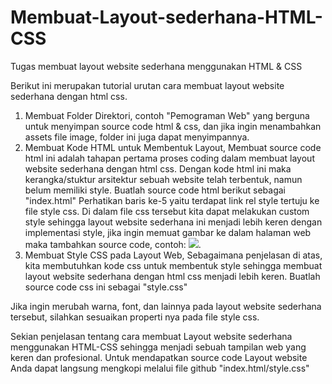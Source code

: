 # Membuat-Layout-sederhana-HTML-CSS
Tugas membuat layout website sederhana menggunakan HTML &amp; CSS

Berikut ini merupakan  tutorial urutan cara membuat layout website sederhana dengan html css.

1. Membuat Folder Direktori, contoh "Pemograman Web" yang berguna untuk menyimpan source code html & css, dan jika ingin menambahkan assets file image, folder ini juga dapat menyimpannya.
2. Membuat Kode HTML untuk Membentuk Layout, Membuat source code html ini adalah tahapan pertama proses coding dalam membuat layout website sederhana dengan html css. Dengan kode html ini maka kerangka/stuktur arsitektur sebuah website telah terbentuk, namun belum memiliki style. Buatlah source code html berikut sebagai "index.html"
Perhatikan baris ke-5 yaitu <link rel="stylesheet" href="style.css"/> terdapat link rel style tertuju ke file style css. Di dalam file css tersebut kita dapat melakukan custom style sehingga layout website sederhana ini menjadi lebih keren dengan implementasi style, jika ingin memuat gambar ke dalam halaman web maka tambahkan source code, contoh: <img src="nama image yang ingin anda tambahkan" />.
3. Membuat Style CSS pada Layout Web, Sebagaimana penjelasan di atas, kita membutuhkan kode css untuk membentuk style sehingga membuat layout website sederhana dengan html css menjadi lebih keren. Buatlah source code css ini sebagai "style.css"

Jika ingin merubah warna, font, dan lainnya pada layout website sederhana tersebut, silahkan sesuaikan properti nya pada file style css.

Sekian penjelasan tentang cara membuat Layout website sederhana menggunakan HTML-CSS sehingga menjadi sebuah tampilan web yang keren dan profesional. Untuk mendapatkan source code Layout website Anda dapat langsung mengkopi melalui file github "index.html/style.css"
